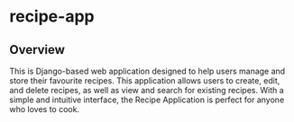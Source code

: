 # recipe-app

## Overview

This is Django-based web application designed to help users manage and store their favourite recipes. This application allows users to create, edit, and delete recipes, as well as view and search for existing recipes. With a simple and intuitive interface, the Recipe Application is perfect for anyone who loves to cook.
